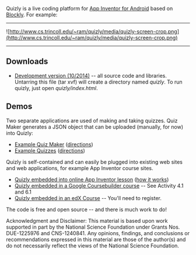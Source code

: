 Quizly is a live coding platform for [App Inventor for Android](http://appinventor.mit.edu) based on [Blockly](https://developers.google.com/blockly/).  For example:

---

![http://www.cs.trincoll.edu/~ram/quizly/media/quizly-screen-crop.png](http://www.cs.trincoll.edu/~ram/quizly/media/quizly-screen-crop.png)

---


## Downloads ##

  * [Development version (10/2014)](http://appinventor.cs.trincoll.edu/csp/quizly-101614.tar) -- all source code and libraries.  Untarring this file (tar xvf) will create a directory named *quizly*.  To run quizly, just open *quizly/index.html*.

## Demos ##
Two separate applications are used of making and taking quizzes.  Quiz Maker generates a JSON object that can be uploaded (manually, for now) into Quizly:

  * [Example Quiz Maker](http://appinventor.cs.trincoll.edu/csp/quizly/makequiz.html) ([directions](UsingMakequiz.md))
  * [Example Quizzes](http://appinventor.cs.trincoll.edu/csp/quizly)  ([directions](UsingQuizly.md))

Quizly is self-contained and can easily be plugged into existing web sites and web applications, for example App Inventor course sites.
  * [Quizly embedded into online App Inventor lesson](http://www.cs.trincoll.edu/~ram/mobilecsp)  ([how it works](EmbeddingInAWebApp.md))
  * [Quizly embedded in a Google Coursebuilder course](http://appinventor102.appspot.com) -- See Activity 4.1 and 6.1
  * [Quizly embedded in an edX Course](https://www.edx.org/course/mobile-computing-app-inventor-cs-trinityx-t002x) -- You'll need to register. 

The code is free and open source -- and there is much work to do!

Acknowledgment and Disclaimer: This material is based upon work supported in part by the National Science Foundation under Grants Nos. DUE-1225976 and CNS-1240841. Any opinions, findings, and conclusions or recommendations expressed in this material are those of the author(s) and do not necessarily reflect the views of the National Science Foundation.
